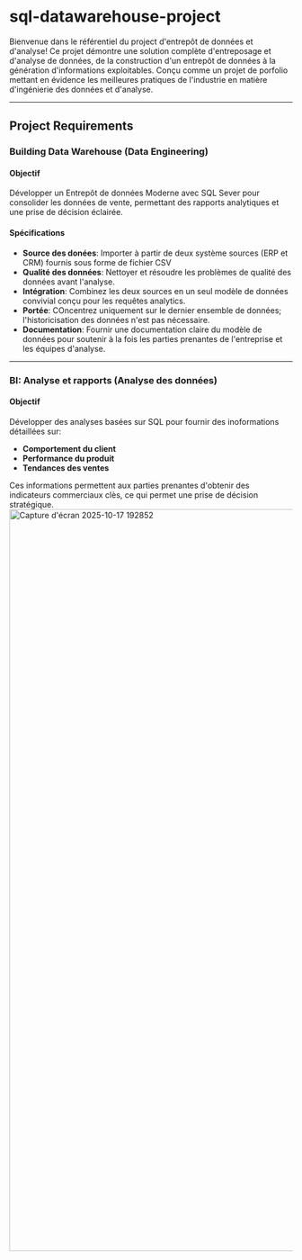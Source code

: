 # sql-datawarehouse-project
Bienvenue dans le référentiel  du project d'entrepôt de données et d'analyse!
Ce projet démontre une solution complète d'entreposage et d'analyse de données, de la construction d'un entrepôt de données à la génération d'informations exploitables. Conçu comme un projet de porfolio mettant en évidence les meilleures pratiques de l'industrie en matière d'ingénierie des données et d'analyse.

-----
## Project Requirements

### Building Data Warehouse (Data Engineering)
#### Objectif
Développer un Entrepôt de données Moderne avec SQL Sever pour consolider les données de vente, permettant des rapports analytiques et une prise de décision éclairée.

#### Spécifications
- **Source des donées**: Importer à partir  de deux système sources (ERP et CRM) fournis sous forme de fichier CSV
- **Qualité des données**: Nettoyer et résoudre les problèmes de qualité des données avant l'analyse.
- **Intégration**: Combinez les deux sources en un seul modèle de données convivial conçu pour les requêtes analytics.
- **Portée**: COncentrez uniquement sur le dernier ensemble de données; l'historicisation des données n'est pas nécessaire.
- **Documentation**: Fournir une documentation claire du modèle de données pour soutenir à la fois les parties prenantes de l'entreprise et les équipes d'analyse.

-----

### BI: Analyse et rapports (Analyse des données)

#### Objectif
Développer des analyses basées sur SQL pour fournir des inoformations détaillées sur:
- **Comportement du client**
- **Performance du produit**
- **Tendances des ventes**

Ces informations permettent aux parties prenantes d'obtenir des indicateurs commerciaux clès, ce qui permet une prise de décision stratégique.
<img width="2014" height="1319" alt="Capture d'écran 2025-10-17 192852" src="https://github.com/user-attachments/assets/499abb0b-4217-45f6-ba5c-8b57cdfe29bc" />



